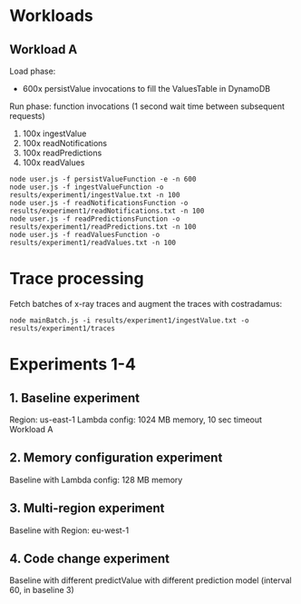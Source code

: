 # Workloads

## Workload A

Load phase:
- 600x persistValue invocations to fill the ValuesTable in DynamoDB

Run phase: function invocations (1 second wait time between subsequent requests)
1. 100x ingestValue
2. 100x readNotifications
3. 100x readPredictions
4. 100x readValues

```
node user.js -f persistValueFunction -e -n 600
node user.js -f ingestValueFunction -o results/experiment1/ingestValue.txt -n 100
node user.js -f readNotificationsFunction -o results/experiment1/readNotifications.txt -n 100
node user.js -f readPredictionsFunction -o results/experiment1/readPredictions.txt -n 100
node user.js -f readValuesFunction -o results/experiment1/readValues.txt -n 100
```

# Trace processing

Fetch batches of x-ray traces and augment the traces with costradamus:

```
node mainBatch.js -i results/experiment1/ingestValue.txt -o results/experiment1/traces
```

# Experiments 1-4

## 1. Baseline experiment

Region: us-east-1
Lambda config: 1024 MB memory, 10 sec timeout
Workload A

## 2. Memory configuration experiment

Baseline with
Lambda config: 128 MB memory

## 3. Multi-region experiment

Baseline with
Region: eu-west-1

## 4. Code change experiment

Baseline with different predictValue with different prediction model (interval 60, in baseline 3)
